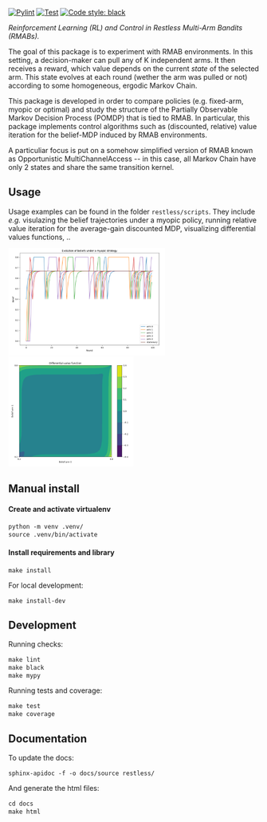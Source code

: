 [![Pylint](https://github.com/louisfaury/restless/actions/workflows/pylint.yml/badge.svg)](https://github.com/louisfaury/restless/actions/workflows/pylint.yml)
[![Test](https://github.com/louisfaury/restless/actions/workflows/test.yml/badge.svg)](https://github.com/louisfaury/restless/actions/workflows/test.yml)
<a href="https://github.com/psf/black"><img alt="Code style: black" src="https://img.shields.io/badge/code%20style-black-000000.svg"></a>

*Reinforcement Learning (RL) and Control in Restless Multi-Arm Bandits (RMABs).*

The goal of this package is to experiment with RMAB environments. In this setting, a decision-maker can pull any of K independent arms. It then receives a reward, which value depends on the current _state_ of the selected arm. This state evolves at each round (wether the arm was pulled or not) according to some homogeneous, ergodic Markov Chain. 

This package is developed in order to compare policies (e.g. fixed-arm, myopic or optimal) and study the structure of the Partially Observable Markov Decision Process (POMDP) that is tied to RMAB. In particular,  this package implements control algorithms such as (discounted, relative) value iteration for the belief-MDP induced by RMAB environments.

A particuliar focus is put on a somehow simplified version of RMAB known as Opportunistic MultiChannelAccess -- in this case, all Markov Chain have only 2 states and share the same transition kernel. 
## Usage

Usage examples can be found in the folder `restless/scripts`. They include *e.g.* visulazing the belief trajectories under a myopic policy, running relative value iteration for the average-gain discounted MDP, visualizing differential values functions,  ..



<p float="left">
  <img src="docs/belief_dynamic.png" height="215" />
  <img src="docs/diff_value_function.png" height="220" />
</p>


## Manual install

#### Create and activate virtualenv
```
python -m venv .venv/
source .venv/bin/activate
```

#### Install requirements and library
```
make install
```
For local development:
```
make install-dev
```

## Development
Running checks:
```
make lint
make black
make mypy
```
Running tests and coverage:
```
make test
make coverage
```

## Documentation
To update the docs:
```
sphinx-apidoc -f -o docs/source restless/
```
And generate the html files:
```
cd docs
make html
```

